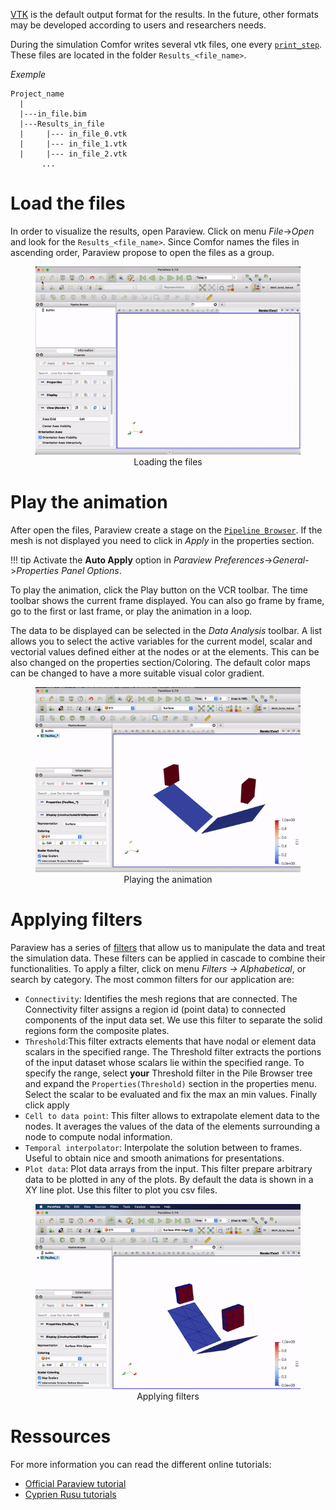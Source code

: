 [VTK](http://www.vtk.org/VTK/img/file-formats.pdf) is the default output format for the results. In the future, other formats may be developed according to users and researchers needs.

During the simulation Comfor writes several vtk files, one every [`print_step`](docs_preprocessing.md#control). These files are located in the folder `Results_<file_name>`.

_Exemple_

```console
Project_name
  |
  |---in_file.bim
  |---Results_in_file
  |     |--- in_file_0.vtk
  |     |--- in_file_1.vtk
  |     |--- in_file_2.vtk
       ...
```

# Load the files

In order to visualize the results, open Paraview. Click on menu _File_->_Open_ and look for the `Results_<file_name>`. Since Comfor names the files in ascending order, Paraview propose to open the files as a group.

<div style="text-align:center;">
    <figure>
        <img src="../../assets/img/open_vtk.gif" alt="Logo">
        <figcaption>Loading the files</figcaption>
    </figure>
</div>

# Play the animation

After open the files, Paraview create a stage on the [`Pipeline Browser`](https://www.paraview.org/ParaView/index.php/Pipeline_Browser_Ideas). If the mesh is not displayed you need to click in _Apply_ in the properties section.

!!! tip
    Activate the **Auto Apply** option in _Paraview Preferences_->_General_->_Properties Panel Options_.
    
To play the animation, click the Play button on the VCR toolbar. The time toolbar shows the current frame displayed. You can also go frame by frame, go to the first or last frame, or play the animation in a loop.

The data to be displayed can be selected in the _Data Analysis_ toolbar. A list allows you to select the active variables for the current model, scalar and vectorial values defined either at the nodes or at the elements. This can be also changed on the properties section/Coloring. The default color maps can be changed to have a more suitable visual color gradient.

<div style="text-align:center;">
    <figure>
        <img src="../../assets/img/play_vtk.gif">
        <figcaption>Playing the animation</figcaption>
    </figure>
</div>

# Applying filters

Paraview has a series of [filters](https://www.paraview.org/Wiki/ParaView/Users_Guide/List_of_filters) that allow us to manipulate the data and treat the simulation data. These filters can be applied in cascade to combine their functionalities. To apply a filter, click on menu _Filters -> Alphabetical_, or search by category. The most common filters for our application are:

- `Connectivity`: Identifies the mesh regions that are connected. The Connectivity filter assigns a region id (point data) to connected components of the input data set. We use this filter to separate the solid regions form the composite plates.
- `Threshold`:This filter extracts elements that have nodal or element data scalars in the specified range. The Threshold filter extracts the portions of the input dataset whose scalars lie within the specified range. To specify the range, select **your** Threshold filter in the Pile Browser tree and expand the `Properties(Threshold)` section in the properties menu. Select the scalar to be evaluated and fix the max an min values. Finally click apply
- `Cell to data point`: This filter allows to extrapolate element data to the nodes. It averages the values of the data of the elements surrounding a node to compute nodal information.
- `Temporal interpolator`: Interpolate the solution between to frames. Useful to obtain nice and smooth animations for presentations.
- `Plot data`: Plot data arrays from the input. This filter prepare arbitrary data to be plotted in any of the plots. By default the data is shown in a XY line plot. Use this filter to plot you csv files.

<div style="text-align:center;">
    <figure>
        <img src="../../assets/img/filter_vtk.gif">
        <figcaption>Applying filters</figcaption>
    </figure>
</div>

# Ressources

For more information you can read the different online tutorials:

- [Official Paraview tutorial ](https://www.paraview.org/Wiki/The_ParaView_Tutorial)
- [Cyprien Rusu tutorials](https://youtube.com/playlist?list=PLvkU6i2iQ2fpcVsqaKXJT5Wjb9_ttRLK-)
